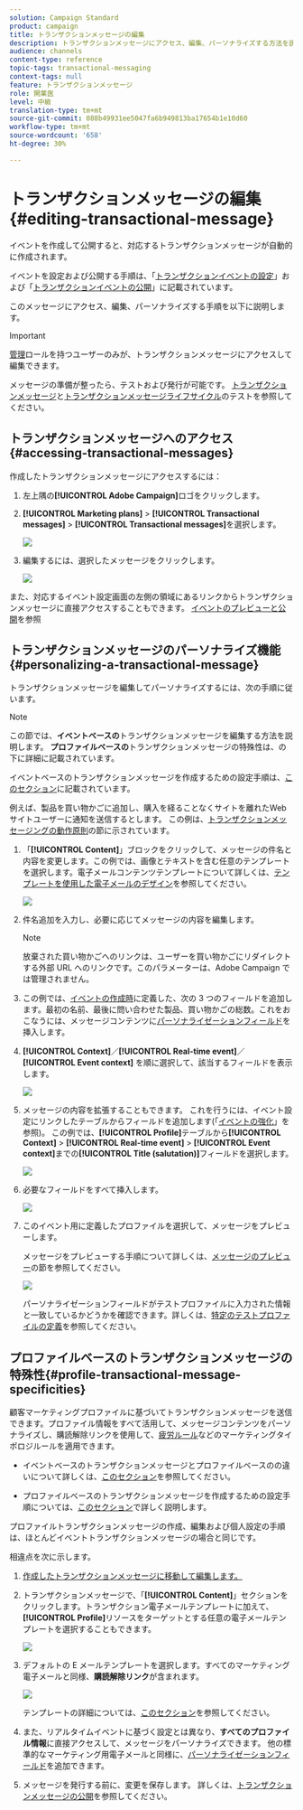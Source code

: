 ```yaml
---
solution: Campaign Standard
product: campaign
title: トランザクションメッセージの編集
description: トランザクションメッセージにアクセス、編集、パーソナライズする方法を説明します。
audience: channels
content-type: reference
topic-tags: transactional-messaging
context-tags: null
feature: トランザクションメッセージ
role: 開業医
level: 中級
translation-type: tm+mt
source-git-commit: 088b49931ee5047fa6b949813ba17654b1e10d60
workflow-type: tm+mt
source-wordcount: '658'
ht-degree: 30%

---
```



# トランザクションメッセージの編集 {#editing-transactional-message}

イベント<!--(the cart abandonment example as explained in [this section](../../channels/using/getting-started-with-transactional-msg.md#transactional-messaging-operating-principle))-->を作成して公開すると、対応するトランザクションメッセージが自動的に作成されます。

イベントを設定および公開する手順は、「[トランザクションイベントの設定](../../channels/using/configuring-transactional-event.md)」および「[トランザクションイベントの公開](../../channels/using/publishing-transactional-event.md)」に記載されています。

このメッセージにアクセス、編集、パーソナライズする手順を以下に説明します。

>[!IMPORTANT]
>
>[管理](../../administration/using/users-management.md#functional-administrators)ロールを持つユーザーのみが、トランザクションメッセージにアクセスして編集できます。

メッセージの準備が整ったら、テストおよび発行が可能です。 [トランザクションメッセージ](../../channels/using/testing-transactional-message.md)と[トランザクションメッセージライフサイクル](../../channels/using/publishing-transactional-message.md)のテストを参照してください。

## トランザクションメッセージへのアクセス{#accessing-transactional-messages}

作成したトランザクションメッセージにアクセスするには：

1. 左上隅の&#x200B;**[!UICONTROL Adobe Campaign]**&#x200B;ロゴをクリックします。
1. **[!UICONTROL Marketing plans]** > **[!UICONTROL Transactional messages]** > **[!UICONTROL Transactional messages]**&#x200B;を選択します。

   ![](assets/message-center_4.png)

1. 編集するには、選択したメッセージをクリックします。

   ![](assets/message-center_message-board.png)

また、対応するイベント設定画面の左側の領域にあるリンクからトランザクションメッセージに直接アクセスすることもできます。 [イベントのプレビューと公開](../../channels/using/publishing-transactional-event.md#previewing-and-publishing-the-event)を参照

## トランザクションメッセージのパーソナライズ機能{#personalizing-a-transactional-message}

トランザクションメッセージを編集してパーソナライズするには、次の手順に従います。

>[!NOTE]
>
>この節では、**イベントベースの**&#x200B;トランザクションメッセージを編集する方法を説明します。 **プロファイルベースの**&#x200B;トランザクションメッセージの特殊性は、[](#profile-transactional-message-specificities)の下に詳細に記載されています。
>
>イベントベースのトランザクションメッセージを作成するための設定手順は、[このセクション](../../channels/using/configuring-transactional-event.md#event-based-transactional-messages)に記載されています。

例えば、製品を買い物かごに追加し、購入を経ることなくサイトを離れたWebサイトユーザーに通知を送信するとします。 この例は、[トランザクションメッセージングの動作原則](../../channels/using/getting-started-with-transactional-msg.md#transactional-messaging-operating-principle)の節に示されています。

1. 「**[!UICONTROL Content]**」ブロックをクリックして、メッセージの件名と内容を変更します。この例では、画像とテキストを含む任意のテンプレートを選択します。電子メールコンテンツテンプレートについて詳しくは、[テンプレートを使用した電子メールのデザイン](../../designing/using/using-reusable-content.md#designing-templates)を参照してください。

   ![](assets/message-center_6.png)

1. 件名追加を入力し、必要に応じてメッセージの内容を編集します。

   >[!NOTE]
   >
   >放棄された買い物かごへのリンクは、ユーザーを買い物かごにリダイレクトする外部 URL へのリンクです。このパラメーターは、Adobe Campaign では管理されません。

1. この例では、[イベントの作成時](../../channels/using/configuring-transactional-event.md)に定義した、次の 3 つのフィールドを追加します。最初の名前、最後に問い合わせた製品、買い物かごの総数。これをおこなうには、メッセージコンテンツに[パーソナライゼーションフィールド](../../designing/using/personalization.md#inserting-a-personalization-field)を挿入します。

1. **[!UICONTROL Context]**／**[!UICONTROL Real-time event]**／**[!UICONTROL Event context]** を順に選択して、該当するフィールドを表示します。

   ![](assets/message-center_7.png)

1. メッセージの内容を拡張することもできます。 これを行うには、イベント設定にリンクしたテーブルからフィールドを追加します(「[イベントの強化](../../channels/using/configuring-transactional-event.md#enriching-the-transactional-message-content)」を参照)。 この例では、**[!UICONTROL Profile]**&#x200B;テーブルから&#x200B;**[!UICONTROL Context]** > **[!UICONTROL Real-time event]** > **[!UICONTROL Event context]**&#x200B;までの&#x200B;**[!UICONTROL Title (salutation)]**&#x200B;フィールドを選択します。

   ![](assets/message-center_7-enrichment.png)

1. 必要なフィールドをすべて挿入します。

   ![](assets/message-center_8.png)

1. このイベント用に定義したプロファイルを選択して、メッセージをプレビューします。

   メッセージをプレビューする手順について詳しくは、[メッセージのプレビュー](../../sending/using/previewing-messages.md)の節を参照してください。

   ![](assets/message-center_9.png)

   パーソナライゼーションフィールドがテストプロファイルに入力された情報と一致しているかどうかを確認できます。詳しくは、[特定のテストプロファイルの定義](../../channels/using/testing-transactional-message.md#defining-specific-test-profile)を参照してください。

<!--## Using product listings in a transactional message {#using-product-listings-in-a-transactional-message}

When editing the content of a transactional email, you can create product listings referencing one or more data collections. For example, in a cart abandonment email, you can include a list of all products that were in the users' carts when they left your website, with an image, the price, and a link to each product.

>[!IMPORTANT]
>
>Product listings are only available for the email channel, when editing transactional email content through the [Email Designer](../../designing/using/designing-content-in-adobe-campaign.md#email-designer-interface) interface.

To add a list of abandoned products in a transactional message, follow the steps below.

You can also watch [this set of videos](https://experienceleague.adobe.com/docs/campaign-standard-learn/tutorials/designing-content/product-listings-in-transactional-email.html?lang=en#configure-product-listings-in-transactional-emails) explaining the steps that are required to configure product listings in a transactional email.

>[!NOTE]
>
>Adobe Campaign does not support nested product listings, meaning that you cannot include a product listing inside another one.

### Defining a product listing {#defining-a-product-listing}

Before being able to use a product listing in a transactional message, you need to define at the event level the list of products and the fields for each product of the list you want to display. For more on this, see [Defining data collections](../../channels/using/configuring-transactional-event.md#defining-data-collections).

1. In the transactional message, click the **[!UICONTROL Content]** block to modify the email content.
1. Drag and drop a structure component to the workspace. For more on this, see [Defining the email structure](../../designing/using/designing-from-scratch.md#defining-the-email-structure).

   For example, select a one-column structure component and add a text component, an image component and a button component. For more on this, see [Using content components](../../designing/using/designing-from-scratch.md#about-content-components).

1. Select the structure component you just created and click the **[!UICONTROL Enable product listing]** icon from the contextual toolbar.

   ![](assets/message-center_loop_create.png)

   The structure component is highlighted with an orange frame and the **[!UICONTROL Product listing]** settings are displayed in the left palette.

   ![](assets/message-center_loop_palette.png)

1. Select how the elements of the collection will be displayed:

    * **[!UICONTROL Row]**: horizontally, meaning each element on one row under the other.
    * **[!UICONTROL Column]**: vertically, meaning each element next to the other on the same row.

   >[!NOTE]
   >
   >The **[!UICONTROL Column]** option is only available when using a multicolumn structure component ( **[!UICONTROL 2:2 column]**, **[!UICONTROL 3:3 column]** and **[!UICONTROL 4:4 column]** ). When editing the product listing, only fill in the first column: the other columns will not be taken into account. For more on selecting structure components, see [Defining the email structure](../../designing/using/designing-from-scratch.md#defining-the-email-structure).

1. Select the data collection you created when configuring the event related to the transactional message. You can find it under the **[!UICONTROL Context]** > **[!UICONTROL Real-time event]** > **[!UICONTROL Event context]** node.

   ![](assets/message-center_loop_selection.png)

   For more on configuring the event, see [Defining data collections](../../channels/using/configuring-transactional-event.md#defining-data-collections).

1. Use the **[!UICONTROL First item]** drop-down list to select which element will start the list displayed in the email.

   For example, if you select 2, the first item of the collection will not be displayed in the email. The product listing will start on the second item.

1. Select the maximum number of items to display in the list.

   >[!NOTE]
   >
   >If you want the elements of your list to be displayed vertically ( **[!UICONTROL Column]** ), the maximum number of items is limited according to the selected structure component (2, 3 or 4 columns). For more on selecting structure components, see [Editing the email structure](../../designing/using/designing-from-scratch.md#defining-the-email-structure).

### Populating the product listing {#populating-the-product-listing}

To display a list of products coming from the event linked to the transactional email, follow the steps below.

For more on creating a collection and related fields when configuring the event, see [Defining data collections](../../channels/using/configuring-transactional-event.md#defining-data-collections).

1. Select the image component you inserted, select **[!UICONTROL Enable personalization]** and click the pencil in the Settings pane.

   ![](assets/message-center_loop_image.png)

1. Select **[!UICONTROL Add personalization field]** in the **[!UICONTROL Image source URL]** window that opens.

   From the **[!UICONTROL Context]** > **[!UICONTROL Real-time event]** > **[!UICONTROL Event context]** node, open the node corresponding to the collection that you created (here **[!UICONTROL Product list]** ) and select the image field that you defined (here **[!UICONTROL Product image]** ). Click **[!UICONTROL Save]**.

   ![](assets/message-center_loop_product-image.png)

   The personalization field that you selected is now displayed in the Settings pane.

1. At the desired position, select **[!UICONTROL Insert personalization field]** from the contextual toolbar.

   ![](assets/message-center_loop_product.png)

1. From the **[!UICONTROL Context]** > **[!UICONTROL Real-time event]** > **[!UICONTROL Event context]** node, open the node corresponding to the collection that you created (here **[!UICONTROL Product list]** ) and select the field that you created (here **[!UICONTROL Product name]** ). Click **[!UICONTROL Confirm]**.

   ![](assets/message-center_loop_product_node.png)

   The personalization field that you selected is now displayed at the desired position in the email content.

1. Proceed similarly to insert the price.
1. Select some text and select **[!UICONTROL Insert link]** from the contextual toolbar.

   ![](assets/message-center_loop_link_insert.png)

1. Select **[!UICONTROL Add personalization field]** in the **[!UICONTROL Insert link]** window that opens.

   From the **[!UICONTROL Context]** > **[!UICONTROL Real-time event]** > **[!UICONTROL Event context]** node, open the node corresponding to the collection that you created (here **[!UICONTROL Product list]** ) and select the URL field that you created (here **[!UICONTROL Product URL]** ). Click **[!UICONTROL Save]**.

   >[!IMPORTANT]
   >
   >For security reasons, make sure you insert the personalization field inside a link starting with a proper static domain name.

   ![](assets/message-center_loop_link_select.png)

   The personalization field that you selected is now displayed in the Settings pane.

1. Select the structure component on which the product listing is applied and select **[!UICONTROL Show fallback]** to define a default content.

   ![](assets/message-center_loop_fallback_show.png)

1. Drag one or more content components and edit them as needed.

   ![](assets/message-center_loop_fallback.png)

   The fallback content will be displayed if the collection is empty when the event is triggered, for example if a customer has nothing in his cart.

1. From the Settings pane, edit the styles for the product listing. For more on this, see [Managing email styles](../../designing/using/styles.md).
1. Preview the email using a test profile linked to the relevant transactional event and for which you defined collection data. For example, add the following information in the **[!UICONTROL Event data]** section for the test profile you want to use:

   ![](assets/message-center_loop_test-profile_payload.png)

   For more on defining a test profile in a transactional message, see [this section](../../channels/using/testing-transactional-message.md#defining-specific-test-profile).-->

## プロファイルベースのトランザクションメッセージの特殊性{#profile-transactional-message-specificities}

顧客マーケティングプロファイルに基づいてトランザクションメッセージを送信できます。プロファイル情報をすべて活用して、メッセージコンテンツをパーソナライズし、購読解除リンクを使用して、[疲労ルール](../../sending/using/fatigue-rules.md)などのマーケティングタイポロジルールを適用できます。

* イベントベースのトランザクションメッセージとプロファイルベースのの違いについて詳しくは、[このセクション](../../channels/using/getting-started-with-transactional-msg.md#transactional-message-types)を参照してください。

* プロファイルベースのトランザクションメッセージを作成するための設定手順については、[このセクション](../../channels/using/configuring-transactional-event.md#profile-based-transactional-messages)で詳しく説明します。

プロファイルトランザクションメッセージの作成、編集および個人設定の手順は、ほとんどイベントトランザクションメッセージの場合と同じです。

相違点を次に示します。

1. [作成したトランザクションメッセージに移動して編集します。](#accessing-transactional-messages)
1. トランザクションメッセージで、「**[!UICONTROL Content]**」セクションをクリックします。トランザクション電子メールテンプレートに加えて、**[!UICONTROL Profile]**&#x200B;リソースをターゲットとする任意の電子メールテンプレートを選択することもできます。

   ![](assets/message-center_marketing_templates.png)

1. デフォルトの E メールテンプレートを選択します。すべてのマーケティング電子メールと同様、**購読解除リンク**&#x200B;が含まれます。

   ![](assets/message-center_marketing_perso_unsubscription.png)

   テンプレートの詳細については、[このセクション](../../designing/using/using-reusable-content.md#content-templates)を参照してください。

1. また、リアルタイムイベントに基づく設定とは異なり、**すべてのプロファイル情報**&#x200B;に直接アクセスして、メッセージをパーソナライズできます。 他の標準的なマーケティング用電子メールと同様に、[パーソナライゼーションフィールド](../../designing/using/personalization.md#inserting-a-personalization-field)を追加できます。

1. メッセージを発行する前に、変更を保存します。 詳しくは、[トランザクションメッセージの公開](../../channels/using/publishing-transactional-message.md#publishing-a-transactional-message)を参照してください。

<!--### Monitoring a profile transactional message delivery {#monitoring-a-profile-transactional-message-delivery}

Once the message is published and your site integration is done, you can monitor the delivery.

1. To view the message delivery log, click the icon at the bottom right of the **[!UICONTROL Deployment]** block.

1. Click the **[!UICONTROL Execution list]** tab.

   ![](assets/message-center_execution_tab.png)

1. Select the latest execution delivery.

   An **execution delivery** is a non-actionable and non-functional technical message created once a month for each transactional message, and each time a transactional message is edited and published again

1. Select the **[!UICONTROL Sending logs]** tab. In the **[!UICONTROL Status]** column, **[!UICONTROL Sent]** indicates that a profile has opted in.

   ![](assets/message-center_marketing_sending_logs.png)

1. Select the **[!UICONTROL Exclusions logs]** tab to view recipients who have been excluded from the message target, such as addresses on denylist.

   ![](assets/message-center_marketing_exclusion_logs.png)

>[!NOTE]
>
>For more information on accessing and using the logs, see [Monitoring a delivery](../../sending/using/monitoring-a-delivery.md).

For any profile that has opted out, the **[!UICONTROL Address on denylist]** typology rule excluded the corresponding recipient.

This rule is part of a specific typology that applies to all transactional messages based on the **[!UICONTROL Profile]** table.

![](assets/message-center_marketing_typology.png)

**Related topics**:

* [Integrate the event triggering](../../channels/using/getting-started-with-transactional-msg.md#integrate-event-trigger)
* [About typologies and typology rules](../../sending/using/about-typology-rules.md)-->
